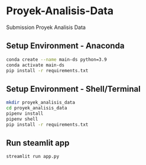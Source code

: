 # Proyek-Analisis-Data
Submission  Proyek Analisis Data

## Setup Environment - Anaconda  
```sh
conda create --name main-ds python=3.9
conda activate main-ds
pip install -r requirements.txt
```

## Setup Environment - Shell/Terminal
```sh
mkdir proyek_analisis_data
cd proyek_analisis_data
pipenv install
pipenv shell
pip install -r requirements.txt
```

## Run steamlit app
```sh
streamlit run app.py



